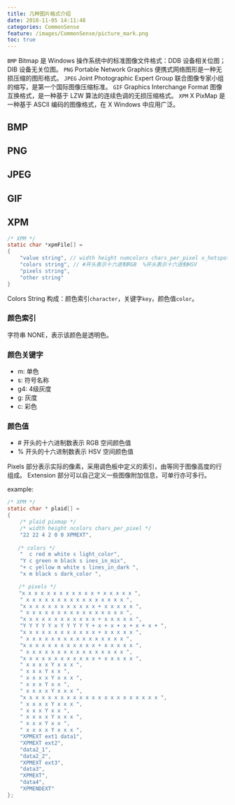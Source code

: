 ```yaml
---
title: 几种图片格式介绍
date: 2018-11-05 14:11:48
categories: CommonSense
feature: /images/CommonSense/picture_mark.png
toc: true
---
```


`BMP`
Bitmap 是 Windows 操作系统中的标准图像文件格式：DDB 设备相关位图；DIB 设备无关位图。
`PNG`
Portable Network Graphics 便携式网络图形是一种无损压缩的图形格式。
`JPEG`
Joint Photographic Expert Group 联合图像专家小组的缩写，是第一个国际图像压缩标准。
`GIF`
Graphics Interchange Format 图像互换格式，是一种基于 LZW 算法的连续色调的无损压缩格式。
`XPM`
X PixMap 是一种基于 ASCII 编码的图像格式，在 X Windows 中应用广泛。

<!-- More -->

## BMP

## PNG

## JPEG

## GIF

## XPM
``` c
/* XPM */
static char *xpmFile[] =
{
    "value string", // width height numcolors chars_per_pixel x_hotspot y_hotspot XPMEXT
    "colors string", // #开头表示十六进制RGB  %开头表示十六进制HSV
    "pixels string",
    "other string"
}
```
Colors String 构成：颜色索引`character`，关键字`key`，颜色值`color`。

### 颜色索引
字符串 NONE，表示该颜色是透明色。

### 颜色关键字
- m: 单色
- s: 符号名称
- g4: 4级灰度
- g: 灰度
- c: 彩色

### 颜色值
- \# 开头的十六进制数表示 RGB 空间颜色值
- % 开头的十六进制数表示 HSV 空间颜色值

Pixels 部分表示实际的像素，采用调色板中定义的索引，由等同于图像高度的行组成。
Extension 部分可以自己定义一些图像附加信息，可单行亦可多行。

example:
``` c
/* XPM */ 
static char * plaid[] =
{
    /* plaid pixmap */
    /* width height ncolors chars_per_pixel */
    "22 22 4 2 0 0 XPMEXT",
    
　　/* colors */
    "  c red m white s light_color",
    "Y c green m black s ines_in_mix",
    "+ c yellow m white s lines_in_dark ",
    "x m black s dark_color ",

　  /* pixels */
　  "x x x x x x x x x x x x + x x x x x ",
    " x x x x x x x x x x x x x x x x ",
    "x x x x x x x x x x x x + x x x x x ",
    " x x x x x x x x x x x x x x x x ",
    "x x x x x x x x x x x x + x x x x x ",
    "Y Y Y Y Y x Y Y Y Y Y + x + x + x + x + x + ",
    "x x x x x x x x x x x x + x x x x x ",
    " x x x x x x x x x x x x x x x x ",
    "x x x x x x x x x x x x + x x x x x ",
    " x x x x x x x x x x x x x x x x ",
    "x x x x x x x x x x x x + x x x x x ",
    " x x x x Y x x x ",
    " x x x Y x x ",
    " x x x x Y x x x ",
    " x x x Y x x ",
    " x x x x Y x x x ",
    "x x x x x x x x x x x x x x x x x x x x x x ",
    " x x x x Y x x x ",
    " x x x Y x x ",
    " x x x x Y x x x ",
    " x x x Y x x ",
    " x x x x Y x x x ",
    "XPMEXT ext1 data1",
    "XPMEXT ext2",
    "data2_1",
    "data2_2", 
    "XPMEXT ext3",
    "data3",
    "XPMEXT",
    "data4",
    "XPMENDEXT"
}; 
```

